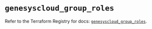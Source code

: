 # `genesyscloud_group_roles`

Refer to the Terraform Registry for docs: [`genesyscloud_group_roles`](https://registry.terraform.io/providers/mypurecloud/genesyscloud/1.70.0/docs/resources/group_roles).
